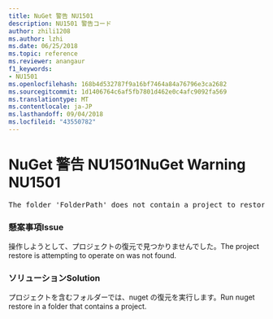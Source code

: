 ```yaml
---
title: NuGet 警告 NU1501
description: NU1501 警告コード
author: zhili1208
ms.author: lzhi
ms.date: 06/25/2018
ms.topic: reference
ms.reviewer: anangaur
f1_keywords:
- NU1501
ms.openlocfilehash: 168b4d532787f9a16bf7464a84a76796e3ca2682
ms.sourcegitcommit: 1d1406764c6af5fb7801d462e0c4afc9092fa569
ms.translationtype: MT
ms.contentlocale: ja-JP
ms.lasthandoff: 09/04/2018
ms.locfileid: "43550782"
---
```

# <a name="nuget-warning-nu1501"></a><span data-ttu-id="f6f34-103">NuGet 警告 NU1501</span><span class="sxs-lookup"><span data-stu-id="f6f34-103">NuGet Warning NU1501</span></span>

<pre>The folder 'FolderPath' does not contain a project to restore.</pre>


### <a name="issue"></a><span data-ttu-id="f6f34-104">懸案事項</span><span class="sxs-lookup"><span data-stu-id="f6f34-104">Issue</span></span>
<span data-ttu-id="f6f34-105">操作しようとして、プロジェクトの復元で見つかりませんでした。</span><span class="sxs-lookup"><span data-stu-id="f6f34-105">The project restore is attempting to operate on was not found.</span></span> 

### <a name="solution"></a><span data-ttu-id="f6f34-106">ソリューション</span><span class="sxs-lookup"><span data-stu-id="f6f34-106">Solution</span></span>
<span data-ttu-id="f6f34-107">プロジェクトを含むフォルダーでは、nuget の復元を実行します。</span><span class="sxs-lookup"><span data-stu-id="f6f34-107">Run nuget restore in a folder that contains a project.</span></span> 
